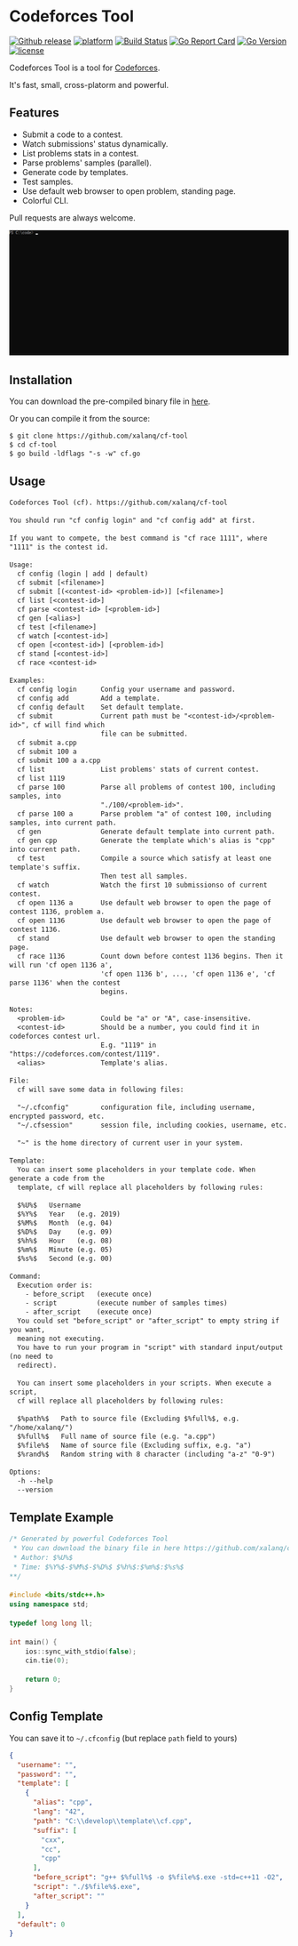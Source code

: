 # Codeforces Tool

[![Github release](https://img.shields.io/github/release/xalanq/cf-tool.svg)](https://github.com/xalanq/cf-tool/releases)
[![platform](https://img.shields.io/badge/platform-win%20%7C%20osx%20%7C%20linux-blue.svg)](https://github.com/xalanq/cf-tool/releases)
[![Build Status](https://travis-ci.org/xalanq/cf-tool.svg?branch=master)](https://travis-ci.org/xalanq/cf-tool)
[![Go Report Card](https://goreportcard.com/badge/github.com/xalanq/cf-tool)](https://goreportcard.com/report/github.com/xalanq/cf-tool)
[![Go Version](https://img.shields.io/badge/go-%3E%3D1.12-green.svg)](https://github.com/golang)
[![license](https://img.shields.io/badge/license-MIT-%23373737.svg)](https://raw.githubusercontent.com/xalanq/cf-tool/master/LICENSE)

Codeforces Tool is a tool for [Codeforces](https://codeforces.com).

It's fast, small, cross-platorm and powerful.

## Features

* Submit a code to a contest.
* Watch submissions' status dynamically.
* List problems stats in a contest.
* Parse problems' samples (parallel).
* Generate code by templates.
* Test samples.
* Use default web browser to open problem, standing page.
* Colorful CLI.

Pull requests are always welcome.

![](./assets/readme_1.gif)

## Installation

You can download the pre-compiled binary file in [here](https://github.com/xalanq/cf-tool/releases).

Or you can compile it from the source:

```plain
$ git clone https://github.com/xalanq/cf-tool
$ cd cf-tool
$ go build -ldflags "-s -w" cf.go
```

## Usage

```plain
Codeforces Tool (cf). https://github.com/xalanq/cf-tool

You should run "cf config login" and "cf config add" at first.

If you want to compete, the best command is "cf race 1111", where "1111" is the contest id.

Usage:
  cf config (login | add | default)
  cf submit [<filename>]
  cf submit [(<contest-id> <problem-id>)] [<filename>]
  cf list [<contest-id>]
  cf parse <contest-id> [<problem-id>]
  cf gen [<alias>]
  cf test [<filename>]
  cf watch [<contest-id>]
  cf open [<contest-id>] [<problem-id>]
  cf stand [<contest-id>]
  cf race <contest-id>

Examples:
  cf config login      Config your username and password.
  cf config add        Add a template.
  cf config default    Set default template.
  cf submit            Current path must be "<contest-id>/<problem-id>", cf will find which
                       file can be submitted.
  cf submit a.cpp
  cf submit 100 a
  cf submit 100 a a.cpp
  cf list              List problems' stats of current contest.
  cf list 1119         
  cf parse 100         Parse all problems of contest 100, including samples, into
                       "./100/<problem-id>".
  cf parse 100 a       Parse problem "a" of contest 100, including samples, into current path.
  cf gen               Generate default template into current path.
  cf gen cpp           Generate the template which's alias is "cpp" into current path.
  cf test              Compile a source which satisfy at least one template's suffix.
                       Then test all samples.
  cf watch             Watch the first 10 submissionso of current contest.
  cf open 1136 a       Use default web browser to open the page of contest 1136, problem a.
  cf open 1136         Use default web browser to open the page of contest 1136.
  cf stand             Use default web browser to open the standing page.
  cf race 1136         Count down before contest 1136 begins. Then it will run 'cf open 1136 a',
                       'cf open 1136 b', ..., 'cf open 1136 e', 'cf parse 1136' when the contest
                       begins.

Notes:
  <problem-id>         Could be "a" or "A", case-insensitive.
  <contest-id>         Should be a number, you could find it in codeforces contest url.
                       E.g. "1119" in "https://codeforces.com/contest/1119".
  <alias>              Template's alias.

File:
  cf will save some data in following files:

  "~/.cfconfig"        configuration file, including username, encrypted password, etc.
  "~/.cfsession"       session file, including cookies, username, etc.

  "~" is the home directory of current user in your system.

Template:
  You can insert some placeholders in your template code. When generate a code from the
  template, cf will replace all placeholders by following rules:

  $%U%$   Username
  $%Y%$   Year   (e.g. 2019)
  $%M%$   Month  (e.g. 04)
  $%D%$   Day    (e.g. 09)
  $%h%$   Hour   (e.g. 08)
  $%m%$   Minute (e.g. 05)
  $%s%$   Second (e.g. 00)

Command:
  Execution order is:
    - before_script   (execute once)
    - script          (execute number of samples times)
    - after_script    (execute once)
  You could set "before_script" or "after_script" to empty string if you want,
  meaning not executing.
  You have to run your program in "script" with standard input/output (no need to
  redirect).

  You can insert some placeholders in your scripts. When execute a script,
  cf will replace all placeholders by following rules:

  $%path%$   Path to source file (Excluding $%full%$, e.g. "/home/xalanq/")
  $%full%$   Full name of source file (e.g. "a.cpp")
  $%file%$   Name of source file (Excluding suffix, e.g. "a")
  $%rand%$   Random string with 8 character (including "a-z" "0-9")

Options:
  -h --help
  --version
```

## Template Example

```cpp
/* Generated by powerful Codeforces Tool
 * You can download the binary file in here https://github.com/xalanq/cf-tool
 * Author: $%U%$
 * Time: $%Y%$-$%M%$-$%D%$ $%h%$:$%m%$:$%s%$
**/

#include <bits/stdc++.h>
using namespace std;

typedef long long ll;

int main() {
    ios::sync_with_stdio(false);
    cin.tie(0);
    
    return 0;
}
```

## Config Template

You can save it to `~/.cfconfig` (but replace `path` field to yours)

```json
{
  "username": "",
  "password": "",
  "template": [
    {
      "alias": "cpp",
      "lang": "42",
      "path": "C:\\develop\\template\\cf.cpp",
      "suffix": [
        "cxx",
        "cc",
        "cpp"
      ],
      "before_script": "g++ $%full%$ -o $%file%$.exe -std=c++11 -O2",
      "script": "./$%file%$.exe",
      "after_script": ""
    }
  ],
  "default": 0
}
```

